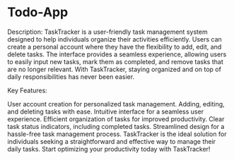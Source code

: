 # Todo-App

Description:
TaskTracker is a user-friendly task management system designed to help individuals organize their activities efficiently. Users can create a personal account where they have the flexibility to add, edit, and delete tasks. The interface provides a seamless experience, allowing users to easily input new tasks, mark them as completed, and remove tasks that are no longer relevant. With TaskTracker, staying organized and on top of daily responsibilities has never been easier.

Key Features:

User account creation for personalized task management.
Adding, editing, and deleting tasks with ease.
Intuitive interface for a seamless user experience.
Efficient organization of tasks for improved productivity.
Clear task status indicators, including completed tasks.
Streamlined design for a hassle-free task management process.
TaskTracker is the ideal solution for individuals seeking a straightforward and effective way to manage their daily tasks. Start optimizing your productivity today with TaskTracker!